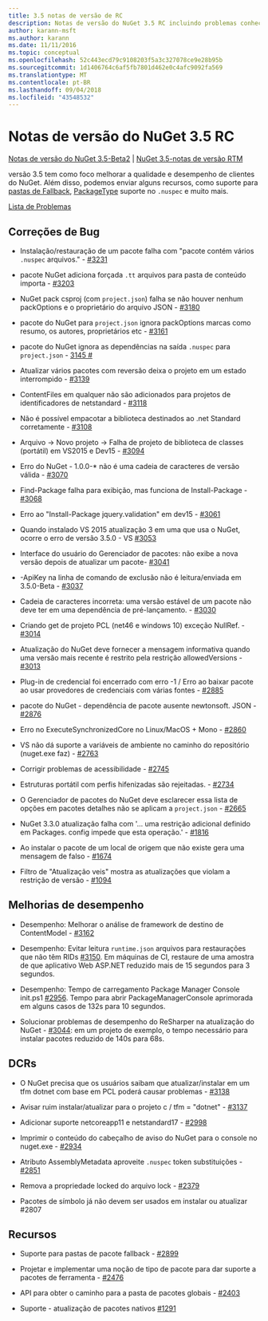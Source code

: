 ```yaml
---
title: 3.5 notas de versão de RC
description: Notas de versão do NuGet 3.5 RC incluindo problemas conhecidos, correções de bugs, recursos adicionados e DCRs.
author: karann-msft
ms.author: karann
ms.date: 11/11/2016
ms.topic: conceptual
ms.openlocfilehash: 52c443ecd79c9108203f5a3c327078ce9e28b95b
ms.sourcegitcommit: 1d1406764c6af5fb7801d462e0c4afc9092fa569
ms.translationtype: MT
ms.contentlocale: pt-BR
ms.lasthandoff: 09/04/2018
ms.locfileid: "43548532"
---
```

# <a name="nuget-35-rc-release-notes"></a>Notas de versão do NuGet 3.5 RC

[Notas de versão do NuGet 3.5-Beta2](../release-notes/nuget-3.5-Beta2.md) | [NuGet 3.5-notas de versão RTM](../release-notes/nuget-3.5-RTM.md)

versão 3.5 tem como foco melhorar a qualidade e desempenho de clientes do NuGet. Além disso, podemos enviar alguns recursos, como suporte para [pastas de Fallback](https://github.com/NuGet/Home/issues/2899), [PackageType](https://github.com/NuGet/Home/issues/2476) suporte no `.nuspec` e muito mais.

[Lista de Problemas](https://github.com/NuGet/Home/issues?q=is%3Aissue+is%3Aclosed+milestone%3A%223.5%20RC")

## <a name="bug-fixes"></a>Correções de Bug

* Instalação/restauração de um pacote falha com "pacote contém vários `.nuspec` arquivos." - [#3231](https://github.com/NuGet/Home/issues/3231)

* pacote NuGet adiciona forçada `.tt` arquivos para pasta de conteúdo importa - [#3203](https://github.com/NuGet/Home/issues/3203)

* NuGet pack csproj (com `project.json`) falha se não houver nenhum packOptions e o proprietário do arquivo JSON - [#3180](https://github.com/NuGet/Home/issues/3180)

* pacote do NuGet para `project.json` ignora packOptions marcas como resumo, os autores, proprietários etc - [#3161](https://github.com/NuGet/Home/issues/3161)

* pacote do NuGet ignora as dependências na saída `.nuspec` para `project.json`  -  [3145 #](https://github.com/NuGet/Home/issues/3145)

* Atualizar vários pacotes com reversão deixa o projeto em um estado interrompido - [#3139](https://github.com/NuGet/Home/issues/3139)

* ContentFiles em qualquer não são adicionados para projetos de identificadores de netstandard - [#3118](https://github.com/NuGet/Home/issues/3118)

* Não é possível empacotar a biblioteca destinados ao .net Standard corretamente - [#3108](https://github.com/NuGet/Home/issues/3108)

* Arquivo -> Novo projeto -> Falha de projeto de biblioteca de classes (portátil) em VS2015 e Dev15 - [#3094](https://github.com/NuGet/Home/issues/3094)

* Erro do NuGet - 1.0.0-* não é uma cadeia de caracteres de versão válida - [#3070](https://github.com/NuGet/Home/issues/3070)

* Find-Package falha para exibição, mas funciona de Install-Package - [#3068](https://github.com/NuGet/Home/issues/3068)

* Erro ao "Install-Package jquery.validation" em dev15 - [#3061](https://github.com/NuGet/Home/issues/3061)

* Quando instalado VS 2015 atualização 3 em uma que usa o NuGet, ocorre o erro de versão 3.5.0 - VS [#3053](https://github.com/NuGet/Home/issues/3053)

* Interface do usuário do Gerenciador de pacotes: não exibe a nova versão depois de atualizar um pacote- [#3041](https://github.com/NuGet/Home/issues/3041)

* -ApiKey na linha de comando de exclusão não é leitura/enviada em 3.5.0-Beta - [#3037](https://github.com/NuGet/Home/issues/3037)

* Cadeia de caracteres incorreta: uma versão estável de um pacote não deve ter em uma dependência de pré-lançamento. - [#3030](https://github.com/NuGet/Home/issues/3030)

* Criando get de projeto PCL (net46 e windows 10) exceção NullRef. - [#3014](https://github.com/NuGet/Home/issues/3014)

* Atualização do NuGet deve fornecer a mensagem informativa quando uma versão mais recente é restrito pela restrição allowedVersions - [#3013](https://github.com/NuGet/Home/issues/3013)

* Plug-in de credencial foi encerrado com erro -1 / Erro ao baixar pacote ao usar provedores de credenciais com várias fontes - [#2885](https://github.com/NuGet/Home/issues/2885)

* pacote do NuGet - dependência de pacote ausente newtonsoft. JSON - [#2876](https://github.com/NuGet/Home/issues/2876)

* Erro no ExecuteSynchronizedCore no Linux/MacOS + Mono - [#2860](https://github.com/NuGet/Home/issues/2860)

* VS não dá suporte a variáveis de ambiente no caminho do repositório (nuget.exe faz) - [#2763](https://github.com/NuGet/Home/issues/2763)

* Corrigir problemas de acessibilidade - [#2745](https://github.com/NuGet/Home/issues/2745)

* Estruturas portátil com perfis hifenizadas são rejeitadas. - [#2734](https://github.com/NuGet/Home/issues/2734)

* O Gerenciador de pacotes do NuGet deve esclarecer essa lista de opções em pacotes detalhes não se aplicam a `project.json`  -  [#2665](https://github.com/NuGet/Home/issues/2665)

* NuGet 3.3.0 atualização falha com '... uma restrição adicional definido em Packages. config impede que esta operação.' - [#1816](https://github.com/NuGet/Home/issues/1816)

* Ao instalar o pacote de um local de origem que não existe gera uma mensagem de falso - [#1674](https://github.com/NuGet/Home/issues/1674)

* Filtro de "Atualização veis" mostra as atualizações que violam a restrição de versão - [#1094](https://github.com/NuGet/Home/issues/1094)

## <a name="performance-improvements"></a>Melhorias de desempenho

* Desempenho: Melhorar o análise de framework de destino de ContentModel - [#3162](https://github.com/NuGet/Home/issues/3162)

* Desempenho: Evitar leitura `runtime.json` arquivos para restaurações que não têm RIDs [#3150](https://github.com/NuGet/Home/issues/3150). Em máquinas de CI, restaure de uma amostra de que aplicativo Web ASP.NET reduzido mais de 15 segundos para 3 segundos.

* Desempenho: Tempo de carregamento Package Manager Console init.ps1 [#2956](https://github.com/NuGet/Home/issues/2956). Tempo para abrir PackageManagerConsole aprimorada em alguns casos de 132s para 10 segundos.

* Solucionar problemas de desempenho do ReSharper na atualização do NuGet - [#3044](https://github.com/NuGet/Home/issues/3044): em um projeto de exemplo, o tempo necessário para instalar pacotes reduzido de 140s para 68s.

## <a name="dcrs"></a>DCRs

* O NuGet precisa que os usuários saibam que atualizar/instalar em um tfm dotnet com base em PCL poderá causar problemas - [#3138](https://github.com/NuGet/Home/issues/3138)

* Avisar ruim instalar/atualizar para o projeto c / tfm = "dotnet" - [#3137](https://github.com/NuGet/Home/issues/3137)

* Adicionar suporte netcoreapp11 e netstandard17 - [#2998](https://github.com/NuGet/Home/issues/2998)

* Imprimir o conteúdo do cabeçalho de aviso do NuGet para o console no nuget.exe - [#2934](https://github.com/NuGet/Home/issues/2934)

* Atributo AssemblyMetadata aproveite `.nuspec` token substituições - [#2851](https://github.com/NuGet/Home/issues/2851)

* Remova a propriedade locked do arquivo lock - [#2379](https://github.com/NuGet/Home/issues/2379)

* Pacotes de símbolo já não devem ser usados em instalar ou atualizar #2807

## <a name="features"></a>Recursos

* Suporte para pastas de pacote fallback - [#2899](https://github.com/NuGet/Home/issues/2899)

* Projetar e implementar uma noção de tipo de pacote para dar suporte a pacotes de ferramenta - [#2476](https://github.com/NuGet/Home/issues/2476)

* API para obter o caminho para a pasta de pacotes globais - [#2403](https://github.com/NuGet/Home/issues/2403)

* Suporte - atualização de pacotes nativos [#1291](https://github.com/NuGet/Home/issues/1291)
